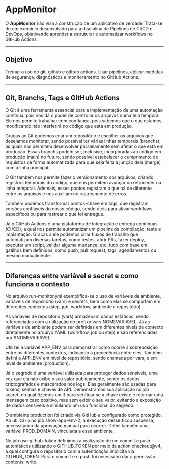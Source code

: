 # AppMonitor

O **AppMonitor** não visa a construção de um aplicativo de verdade. Trata-se de um exercício desenvolvido para a disciplina de Pipelines de CI/CD e DevOps, objetivando aprender a estruturar e automatizar workflows no GitHub Actions.

---

## Objetivo

Treinar o uso do git, github e github actions. Usar pipelines, aplicar medidas de segurança, diagnósticos e monitoramento no GitHub Actions.

---

## Git, Branchs, Tags e GitHub Actions

O Git é uma ferramenta essencial para a implementação de uma automação contínua, pois nos dá o poder de controlar os arquivos numa teia temporal. Ele nos permite trabalhar com confiança, pois sabemos que o que estamos modificando não interferirá no código que está em produção.

Graças ao Git podemos criar um repositório e escolher os arquivos que desejamos monitorar, sendo possível ter várias linhas temporais (branchs), as quais nos permitem desenvolver paralelamente sem afetar o que está em produção.
Essas branchs podem ser, inclusive, incorporadas ao código em produção (main) no futuro, sendo possível estabelecer o cumprimento de requisitos de forma automatizada para que seja feita a junção dela (merge) com a linha principal.

O Git também nos permite fazer o versionamento dos arquivos, criando registros temporais do código, que nos permitem avançar ou retroceder na linha temporal. Ademais, esses pontos registram o que há de diferente entre os arquivos e nos auxiliam no rastreamento de erros.

Também podemos transformar pontos-chave em tags, que registram versões confiáveis do nosso código, sendo úteis para ativar workflows específicos ou para rastrear o que foi entregue.

Já o GitHub Actions é uma plataforma de integração e entrega comtínuas (CI/CD), a qual nos permite automatizar um pipeline de compilação, teste e implantação.
Graças a ele podemos criar fluxos de trabalho que automatizam diversas tarefas, como testes, abrir PRs, fazer deploy, executar um script, validar alguma mudança, etc, tudo com base em gatilhos bem definidos, como push, pull request, tags, agendamentos ou mesmo manualmente.

---

## Diferenças entre variável e secret e como funciona o contexto

No arquivo run-monitor.yml exemplifica-se o uso de variáveis de ambiente, variáveis de repositório (vars) e secrets, bem como elas se comportam em diferentes contextos (step, job, workflow, ambiente e repositório).

As variáveis de repositório (vars) armazenam dados estáticos, sendo referenciadas com a utilização do prefixo vars.NOMEVARIAVEL. Já as variáveis de ambiente podem ser definidas em diferentes níveis de contexto diretamente no arquivo YAML (workflow, job ou step) e são referenciadas por $NOMEVARIAVEL.

Utilizei a variável APP_ENV para demonstrar como ocorre a sobreposição entre os diferentes contextos, indicando a precedência entre eles. Também defini a APP_ENV em nível de repositório, sendo chamada por vars, e em nível de ambiente (production).

Já o segredo é uma variável utilizada para proteger dados sensíveis, uma vez que ela não exibe o seu valor publicamente, sendo os dados criptografados e mascarados nos logs. Elas geralmente são usadas para tokens, senhas e chaves de API. Demonstramos sua aplicação no job secret, no qual fizemos um if para verificar se a chave existe e retornar uma mensagem caso positivo, mas sem exibir o seu valor, evitando a exposição de dados sensíveis e simulando um uso funcional do segredo.

O ambiente production foi criado via GitHub e configurado como protegido. Ao utilizá-lo no job show-app-env-2, a execução desse ficou suspensa, necessitando da aprovação manual para ocorrer. Defini também uma variável PROD_DOMAIN, vinculada a esse ambiente.

No job use-github-token definimos a realização de um commit e push automáticos utilizando o GITHUB_TOKEN por meio da action checkout@v4, a qual configura o repositório com a autenticação implícita via GITHUB_TOKEN. Para o commit e o push foi necessário dar a permissão contents: write.

